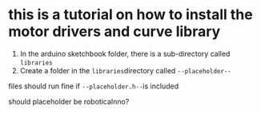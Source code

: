 # this is a tutorial on how to install the motor drivers and curve library

1. In the arduino sketchbook folder, there is a sub-directory called `libraries`
2. Create a folder in the `libraries`directory called `--placeholder--`

files should run fine if `--placeholder.h--`is included

should placeholder be roboticaInno?
